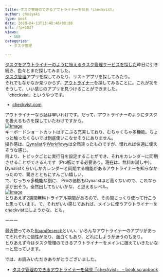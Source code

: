 ```yaml
---
title: タスク管理のできるアウトライナーを発見「checkvist」
author: choiyaki
type: post
date: 2020-04-13T13:48:48+00:00
url: /?p=1027
views:
  - 568
categories:
  - タスク管理

---
```

[タスクをアウトライナーのように扱えるタスク管理サービスを探した][1]昨日に引き続き、色々とまだ探してみました。  
[タスク管理][2]アプリを探してみたり、リストアプリを探してみたり。  
それでもなかなか見つからず、[アウトライナー][3]を探してみることに。これが功をそうして、いい感じのアプリを見つけることができました。  
「[checkvist][4]」というやつです。

  * [checkvist.com][5]

アウトライナーなら話は早いわけです。だって、アウトライナーのようにタスクを扱えるものを探していたわけですから。  
[![Image][6]][7]  
キーボードショートカットはすこぶる充実しており、むちゃくちゃ多機能。ちょっと触ったくらいでは到底使いこなせそうにありません。  
操作感は、[Dynalist][8]や[Workflowy][9]は全然違ったものですが、慣れれば快適に使えそうな感じ。  
何より、トピックごとに実行日を設定することができ、それをカレンダーに同期させることができるんです（Pro版にする必要あり。現在は、無料お試し中）。  
Dynalistくらいしかカレンダーと同期する機能があるアウトライナーを知らなかったので、驚きとともにすんごい嬉しい。  
で、むっちゃ多機能な割に、 Proの価格もDynalistほど高くないので、これなら手が出そう。全然出してもいいかな、と思えるレベル。  
[![Image][10]][11]  
とりあえず2週間無料トライアル期間があるので、その間じっくり使って行こうと思っています。で、それがいい感じであれば、メインに使うアウトライナーをcheckvistにしようかな、とも。

ーーー

最近使ってみた[RoamReserch][12]といい、いろんなアウトライナーのアプリがあってそれぞれに個性があり、面白くもあり、どれにしようか迷うのもあり。  
とりあえず今はタスク管理のできるアウトライナーをメインに据えていきたいなーと思っています。

では、お読みいただきありがとうございました。

  * [タスク管理のできるアウトライナーを発見「checkvist」 &#8211; book scrapbook][13]

 [1]: https://scrapbox.io/choiyaki-hondana/%E3%82%BF%E3%82%B9%E3%82%AF%E3%82%92%E3%82%A2%E3%82%A6%E3%83%88%E3%83%A9%E3%82%A4%E3%83%8A%E3%83%BC%E3%81%AE%E3%82%88%E3%81%86%E3%81%AB%E6%89%B1%E3%81%88%E3%82%8B%E3%82%BF%E3%82%B9%E3%82%AF%E7%AE%A1%E7%90%86%E3%82%B5%E3%83%BC%E3%83%93%E3%82%B9%E3%82%92%E6%8E%A2%E3%81%97%E3%81%9F
 [2]: https://scrapbox.io/choiyaki-hondana/%E3%82%BF%E3%82%B9%E3%82%AF%E7%AE%A1%E7%90%86
 [3]: https://scrapbox.io/choiyaki-hondana/%E3%82%A2%E3%82%A6%E3%83%88%E3%83%A9%E3%82%A4%E3%83%8A%E3%83%BC
 [4]: https://scrapbox.io/choiyaki-hondana/checkvist
 [5]: https://checkvist.com/
 [6]: https://gyazo.com/0618c16454f18146fde9530617305a00/thumb/1000
 [7]: https://gyazo.com/0618c16454f18146fde9530617305a00
 [8]: https://scrapbox.io/choiyaki-hondana/Dynalist
 [9]: https://scrapbox.io/choiyaki-hondana/Workflowy
 [10]: https://gyazo.com/d917f3fea824c308307d5834744fa199/thumb/1000
 [11]: https://gyazo.com/d917f3fea824c308307d5834744fa199
 [12]: https://scrapbox.io/choiyaki-hondana/RoamReserch
 [13]: https://scrapbox.io/choiyaki-hondana/%E3%82%BF%E3%82%B9%E3%82%AF%E7%AE%A1%E7%90%86%E3%81%AE%E3%81%A7%E3%81%8D%E3%82%8B%E3%82%A2%E3%82%A6%E3%83%88%E3%83%A9%E3%82%A4%E3%83%8A%E3%83%BC%E3%82%92%E7%99%BA%E8%A6%8B%E3%80%8Ccheckvist%E3%80%8D